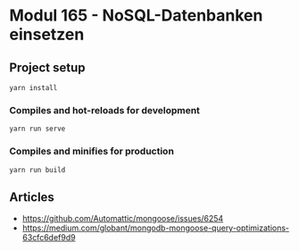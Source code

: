 # Modul 165 - NoSQL-Datenbanken einsetzen

## Project setup
```
yarn install
```

### Compiles and hot-reloads for development
```
yarn run serve
```

### Compiles and minifies for production
```
yarn run build
```

## Articles
* https://github.com/Automattic/mongoose/issues/6254
* https://medium.com/globant/mongodb-mongoose-query-optimizations-63cfc6def9d9



